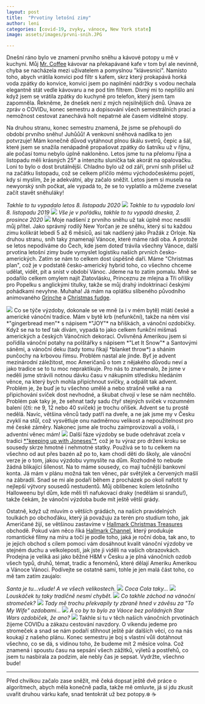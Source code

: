 ```yaml
---
layout: post
title:  "Prvotiny letošní zimy"
author: leni
categories: [covid-19, zvyky, vánoce, New York state]
image: assets/images/prvni-snih.JPG

---
```

Dnešní ráno bylo ve znamení prvního sněhu a kávové potopy u mě v kuchyni. Můj <a href="https://www.youtube.com/watch?v=QmklkUpN1YA">Mr. Coffee</a> kávovar na překapávané kafe v tom byl ale nevinně, chyba se nacházela mezi uživatelem a pomyslnou "klávesnicí". Namísto toho, abych vrátila konvici pod filtr s kafem, skrz který prokapává horká voda zpátky do konvice, konvici jsem po naplnění nádržky s vodou nechala elegantně stát vedle kávovaru a ne pod tím filtrem. Divný mi to nepřišlo ani když jsem se vrátila zpátky do kuchyně pro telefon, který jsem tam zapomněla. Řekněme, že dnešek není z mých nejsilnějších dnů. Únava ze zpráv o COVIDu, konec semestru a dopisování všech semestrálních prací a nemožnost cestovat zanechává holt nepatrné ale časem viditelné stopy.

Na druhou stranu, konec semestru znamená, že jsme se přehoupli do období prvního sněhu! Juhůůů! A venkovní sněhová nadílka to jen potvrzuje! Mám konečně důvod vytáhnout plnou škálu svetrů, čepic a šál, které jsem se snažila nenápadně propašovat zpátky do šatníku už v říjnu, ale počasí tomu nebylo úplně nakloněno. Letos jsme tu na přelomu října a listopadu měli krásných 25° a intenzitu sluníčka tak akorát na opalovačku. Loni to bylo o dost brutálnější. Chladno bylo už od září, první sníh přišel už na začátku listopadu, což se celkem příčilo mému východočeskému pojetí, kdy si myslím, že je adekvátní, aby začalo sněžit. Letos jsem si musela na newyorský sníh počkat, ale vypadá to, že se to vyplatilo a můžeme zveselat začít stavět sněhuláky!

*Takhle to tu vypadalo letos 8. listopadu 2020*
<img src="/assets/images/listopad-2020.jpg">
*Takhle to tu vypadalo loni 8. listopadu 2019*
<img src="/assets/images/prvni-snih-2019.jpg">
*Vše je v pořádku, takhle to tu vypadá dneska, 2. prosince 2020*
<img src="/assets/images/prvnisnih.jpg">
Moje nadšení z prvního sněhu už tak úplně moc nesdílí můj přítel. Jako správný rodilý New Yorčan je ze sněhu, který si tu každou zimu kolikrát lebedí 5 až 6 měsíců, asi tak nadšený jako Pražák z Orloje. Na druhou stranu, sníh taky znamenají Vánoce, které máme rádi oba. A protože se letos nepodíváme do Čech, kde jsem doteď trávila všechny Vánoce, další prvotina letošní zimy bude vymyslet logistiku našich prvních česko-amerických. Zatím se nám to celkem dost úspěšně daří. Máme "Christmas plan", což je v podstatě česko-americký hybrid toho, co všechno chceme udělat, vidět, pít a sníst v období Vánoc. Jdeme na to zatím pomalu. Mně se podařilo celkem omylem najít Zlatovlásku, Princeznu ze mlejna a Tři oříšky pro Popelku s anglickými titulky, takže se můj drahý indoktrinaci českými pohádkami nevyhne. Muhaha! Já mám na oplátku slíbeného původního animovaného <a href="https://en.wikipedia.org/wiki/Grinch">Grinche</a> a <a href="https://www.delish.com/holiday-recipes/christmas/a24893196/christmas-fudge-recipe/">Christmas fudge</a>.

<img src="/assets/images/vyzdoba-2020-vanoce.JPG">
Co se týče výzdoby, dokonale se ve mně (a i v mém bytě) mlátí české a americké vánoční tradice. Mám v bytě krb (nefunkční), takže na něm visí *"gingerbread men"* s nápisem *"JOY"* na bříškách, a vánoční ozdobičky. Když se na to teď tak dívám, vypadá to jako celkem funkční mišmaš amerických a českých Vánočních dekorací. Ovlivněná Amerikou jsem si pořídila vánoční potahy na polštářky s nápisem *"Let It Snow"* a Santovými sáněmi, a vánoční deku (tady tomu říkají *blanket throw*) a sháním punčochy na krbovou římsu. Problém nastal ale jinde. Byť je advent mezinárodní záležitost, moc Američanů o tom z nějakého důvodu neví a jako tradice se to tu moc nepraktikuje. Pro nás to znamenalo, že jsme v neděli jsme strávili notnou dávku času v nákupním středisku hledáním věnce, na který bych mohla připíchnout svíčky, a odpálit tak advent. Problém je, že buď je tu všechno umělé a nebo strašně velké a na připichování svíček dost nevhodné, a škubat chvojí v lese se nám nechtělo. Problém pak taky je, že sehnat tady sadu čtyř stejných svíček v rozumném balení (čti: ne 9, 12 nebo 40 svíček) je trochu oříšek. Advent se tu prostě nedělá. Navíc, většina věnců tady patří na dveře, a ne jak jsme my v Česku zvyklí na stůl, což vysvětluje onu nadměrnou velikost a nepoužitelnost pro mé české záměry. Nakonec jsme ale trochu zaimprovizovali a voilá, i adventní věnec mám!

<img src="/assets/images/advent-venecek.jpg">
Další fáze výzdoby se bude odehrávat zcela v tradici <a href="https://en.wikipedia.org/wiki/Keeping_up_with_the_Joneses">*"keeping up with Joneses"*</a>, což je tu výraz pro držení kroku se sousedy skrze hmotné i nehmotné statky. Používá se to tu celkem na všechno od aut přes bazén až po to, kam chodí děti do školy, ale vánoční verze je o tom, jakou výzdobu vymyslíte na dům. Rozhodně to nebude žádná blikající šílenost. Na to máme sousedy, co mají tučnější bankovní konta. Já mám v plánu možná tak ten věnec, pár světýlek a červených mašlí na zábradlí. Snad se mi ale podaří během z procházek po okolí nafotit ty nejlepší výtvory sousedů nestudentů. Můj oblíbenec kolem letošního Halloweenu byl dům, kde měli tři nafukovací draky (nedělám si srandu!), takže čekám, že vánoční výzdoba bude mít ještě větší grády. 

Ostatně, když už mluvím o větších grádách, na našich pravidelných toulkách po obchoďáku, který já považuju za terén pro studium toho, jak Američané žijí, se většinou zastavíme v <a href="https://www.destinyusa.com/tenants/christmas-treasures-2/">Hallmark Christmas Treasures</a> obchodě. Pokud vám něco říká <a href="https://www.hallmarkchannel.com/christmas-scavenger-hunt">Hallmark Channel</a>, který produkuje romantické filmy na míru a točí je podle toho, jaká je roční doba, tak ano, to je jejich obchod s cílem pomoci vám dosáhnout kvalit vánoční výzdoby ve stejném duchu a velkoleposti, jak jste ji viděli na vašich obrazovkách. Prodejna je veliká asi jako běžné H&M v Česku a je plná vánočních ozdob všech typů, druhů, témat, tradic a fenoménů, které dělají Ameriku Amerikou a Vánoce Vánoci. Podívejte se ostatně sami, tohle je jen malá část toho, co mě tam zatím zaujalo:

*Santa je tu...všude! A ve všech velikostech.*
<img src="/assets/images/santa-vsude.jpg">
*Coca Cola taky...*
<img src="/assets/images/cocacola-vanoce.jpg">
*Louskáček tu taky tradičně nesmí chybět.*
<img src="/assets/images/louskacek-hallmark.jpg">
*Co takhle záchod na vánoční stromeček?*
<img src="/assets/images/zachod-vanoce.jpg">
*Tady mě trochu překvapily ty zbraně hned v závěsu za "To My Wife" ozdobami...*
<img src="/assets/images/konzole-vanoce.jpg">
*A co by to bylo za Váoce bez pořádných Star Wars ozdobiček, že ano?*
<img src="/assets/images/sw-vanoce.jpg">
Takhle si tu v těch našich vánočních prvotinách žijeme COVIDu a zákazu cestování navzdory. O víkendu jedeme pro stromeček a snad se nám podaří stihnout ještě pár dalších věcí, co na nás koukají z našeho plánu. Konec semestru je boj s vlastní vůli dotáhnout všechno, co se dá, s vidinou toho, že budeme mít 2 měsíce volna. Což znamená i spoustu času na sepsání všech zážitků, výletů a postřehů, co jsem tu nasbírala za podzim, ale nebly čas je sepsat. Vydržte, všechno bude!

---

Před chvilkou začalo zase sněžit, mě čeká dopsat ještě dvě práce o algoritmech, abych měla konečně padla, takže mě omluvte, já si jdu zkusit uvařit druhou várku kafe, snad tentokrát už bez potopy.❄️ ☕